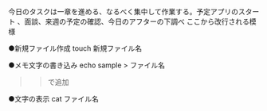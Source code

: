 今日のタスクは一章を進める、なるべく集中して作業する。予定アプリのスタート
、面談、来週の予定の確認、今日のアフターの下調べ
ここから改行される模様


●新規ファイル作成
touch 新規ファイル名

●メモ文字の書き込み
echo  sample > ファイル名
>>で追加

●文字の表示
cat ファイル名
